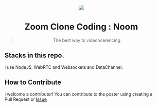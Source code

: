 <div align="center">
  <img src="https://user-images.githubusercontent.com/96553411/156882015-3ba0f534-b8bd-4f8d-b6c7-b1b2c0955c64.png">
  <h1>
    Zoom Clone Coding : Noom
  </h1>
  <blockquote>
    <p>
      The best way to videoncerencing.
    </p>
  </blockquote>
</div>

## Stacks in this repo.

I use NodeJS, WebRTC and Websockets and DataChannel.

## How to Contribute

I welcome a contributor! You can contribute to the poster using creating a Pull Request or [Issue](https://github.com/Novelier-Webbelier/noom/issues/new)
